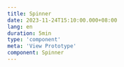 ```yaml
---
title: Spinner
date: 2023-11-24T15:10:00.000+08:00
lang: en
duration: 5min
type: 'component'
meta: 'View Prototype'
component: Spinner
---
```


<Title />

<Spinner />
